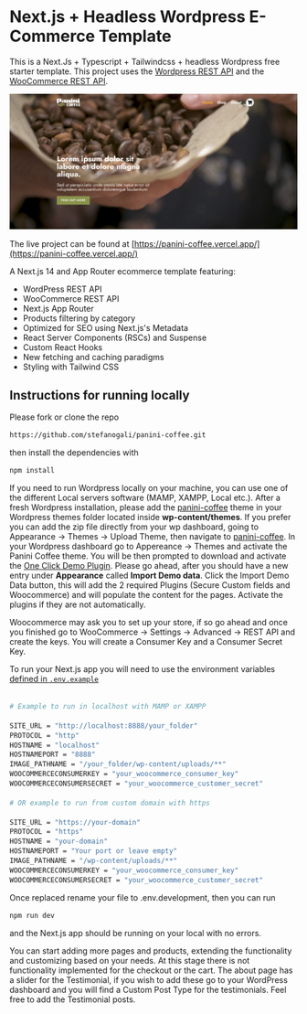 # Next.js + Headless Wordpress E-Commerce Template

This is a Next.Js + Typescript + Tailwindcss + headless Wordpress free starter template. This project uses the [Wordpress REST API](https://developer.wordpress.org/rest-api/) and the [WooCommerce REST API](https://woocommerce.github.io/woocommerce-rest-api-docs/#introduction).

![Hero Image](/public/template/screenshot.png?raw=true "Panini Coffee hero image")

The live project can be found at [https://panini-coffee.vercel.app/](https://panini-coffee.vercel.app/)

A Next.js 14 and App Router ecommerce template featuring:

- WordPress REST API
- WooCommerce REST API
- Next.js App Router
- Products filtering by category
- Optimized for SEO using Next.js's Metadata
- React Server Components (RSCs) and Suspense
- Custom React Hooks
- New fetching and caching paradigms
- Styling with Tailwind CSS

## Instructions for running locally

Please fork or clone the repo

```bash
https://github.com/stefanogali/panini-coffee.git
```

then install the dependencies with

```bash
npm install
```

If you need to run Wordpress locally on your machine, you can use one of the different Local servers software (MAMP, XAMPP, Local etc.). After a fresh Wordpress installation, please add the [panini-coffee](wp-theme) theme in your Wordpress themes folder located inside **wp-content/themes**. If you prefer you can add the zip file directly from your wp dashboard, going to Appearance -> Themes -> Upload Theme, then navigate to [panini-coffee](wp-theme). In your Wordpress dashboard go to Appereance -> Themes and activate the Panini Coffee theme. You will be then prompted to download and activate the [One Click Demo Plugin](wordpress.org/plugins/one-click-demo-import/). Please go ahead, after you should have a new entry under **Appearance** called **Import Demo data**. Click the Import Demo Data button, this will add the 2 required Plugins (Secure Custom fields and Woocommerce) and will populate the content for the pages. Activate the plugins if they are not automatically.

Woocommerce may ask you to set up your store, if so go ahead and once you finished go to WooCommerce -> Settings -> Advanced -> REST API and create the keys. You will create a Consumer Key and a Consumer Secret Key.

To run your Next.js app you will need to use the environment variables [defined in `.env.example`](.env.example)

```bash

# Example to run in localhost with MAMP or XAMPP

SITE_URL = "http://localhost:8888/your_folder"
PROTOCOL = "http"
HOSTNAME = "localhost"
HOSTNAMEPORT = "8888"
IMAGE_PATHNAME = "/your_folder/wp-content/uploads/**"
WOOCOMMERCECONSUMERKEY = "your_woocommerce_consumer_key"
WOOCOMMERCECONSUMERSECRET = "your_woocommerce_customer_secret"

# OR example to run from custom domain with https

SITE_URL = "https://your-domain"
PROTOCOL = "https"
HOSTNAME = "your-domain"
HOSTNAMEPORT = "Your port or leave empty"
IMAGE_PATHNAME = "/wp-content/uploads/**"
WOOCOMMERCECONSUMERKEY = "your_woocommerce_consumer_key"
WOOCOMMERCECONSUMERSECRET = "your_woocommerce_customer_secret"
```

Once replaced rename your file to .env.development, then you can run

```bash
npm run dev
```

and the Next.js app should be running on your local with no errors.

You can start adding more pages and products, extending the functionality and customizing based on your needs. At this stage there is not functionality implemented for the checkout or the cart. The about page has a slider for the Testimonial, if you wish to add these go to your WordPress dashboard and you will find a Custom Post Type for the testimonials. Feel free to add the Testimonial posts.
